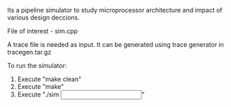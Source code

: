 Its a pipeline simulator to study microprocessor architecture and impact of various design deccions.

File of interest - sim.cpp

A trace file is needed as input. It can be generated using trace generator in tracegen.tar.gz

To run the simulator:

1. Execute "make clean"
2. Execute "make"
3. Execute "./sim <KNOB values> <Input trace files>" 
